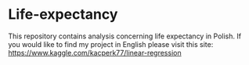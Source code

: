 # Life-expectancy
This repository contains analysis concerning life expectancy in Polish.
If you would like to find my project in English please visit this site: https://www.kaggle.com/kacperk77/linear-regression 
